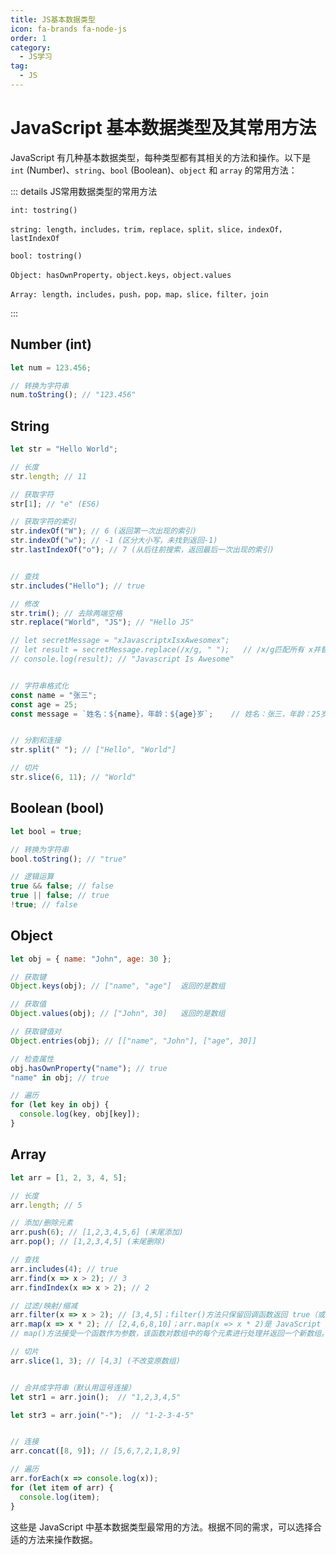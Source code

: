 ```yaml
---
title: JS基本数据类型
icon: fa-brands fa-node-js
order: 1
category:
  - JS学习
tag:
  - JS
---
```






# JavaScript 基本数据类型及其常用方法

JavaScript 有几种基本数据类型，每种类型都有其相关的方法和操作。以下是 `int` (Number)、`string`、`bool` (Boolean)、`object` 和 `array` 的常用方法：

::: details JS常用数据类型的常用方法
```
int: tostring()

string: length，includes，trim，replace，split，slice，indexOf，lastIndexOf

bool: tostring()

Object: hasOwnProperty，object.keys，object.values

Array: length，includes，push，pop，map，slice，filter，join
```
:::




## Number (int)

```javascript
let num = 123.456;

// 转换为字符串
num.toString(); // "123.456"
```

## String

```javascript
let str = "Hello World";

// 长度
str.length; // 11

// 获取字符
str[1]; // "e" (ES6)

// 获取字符的索引
str.indexOf("W"); // 6 (返回第一次出现的索引)
str.indexOf("w"); // -1 (区分大小写，未找到返回-1)
str.lastIndexOf("o"); // 7 (从后往前搜索，返回最后一次出现的索引)


// 查找
str.includes("Hello"); // true

// 修改
str.trim(); // 去除两端空格
str.replace("World", "JS"); // "Hello JS"

// let secretMessage = "xJavascriptxIsxAwesomex";
// let result = secretMessage.replace(/x/g, " ");   // /x/g匹配所有 x并替换为空格
// console.log(result); // "Javascript Is Awesome"


// 字符串格式化
const name = "张三";
const age = 25;
const message = `姓名：${name}，年龄：${age}岁`;    // 姓名：张三，年龄：25岁


// 分割和连接
str.split(" "); // ["Hello", "World"]

// 切片
str.slice(6, 11); // "World"
```

## Boolean (bool)

```javascript
let bool = true;

// 转换为字符串
bool.toString(); // "true"

// 逻辑运算
true && false; // false
true || false; // true
!true; // false
```

## Object

```javascript
let obj = { name: "John", age: 30 };

// 获取键
Object.keys(obj); // ["name", "age"]  返回的是数组

// 获取值
Object.values(obj); // ["John", 30]   返回的是数组

// 获取键值对
Object.entries(obj); // [["name", "John"], ["age", 30]]

// 检查属性
obj.hasOwnProperty("name"); // true
"name" in obj; // true

// 遍历
for (let key in obj) {
  console.log(key, obj[key]);
}
```

## Array

```javascript
let arr = [1, 2, 3, 4, 5];

// 长度
arr.length; // 5

// 添加/删除元素
arr.push(6); // [1,2,3,4,5,6] (末尾添加)
arr.pop(); // [1,2,3,4,5] (末尾删除)

// 查找
arr.includes(4); // true
arr.find(x => x > 2); // 3
arr.findIndex(x => x > 2); // 2

// 过滤/映射/缩减
arr.filter(x => x > 2); // [3,4,5]；​​filter()方法只保留回调函数返回 true（或真值）的元素​​，并过滤掉返回 false（或假值）的元素。
arr.map(x => x * 2); // [2,4,6,8,10]；arr.map(x => x * 2)是 JavaScript 中数组的一个常用操作，它使用 map()方法对数组中的每个元素进行处理并返回一个新数组。第一个X相当于函数的参数，值是数组中的元素；`x * 2`是对元素进行处理，返回处理后的结果。
// map()方法接受一个函数作为参数，该函数对数组中的每个元素进行处理并返回一个新数组。

// 切片
arr.slice(1, 3); // [4,3] (不改变原数组)


// 合并成字符串（默认用逗号连接）
let str1 = arr.join();  // "1,2,3,4,5"

let str3 = arr.join("-");  // "1-2-3-4-5"


// 连接
arr.concat([8, 9]); // [5,6,7,2,1,8,9]

// 遍历
arr.forEach(x => console.log(x));
for (let item of arr) {
  console.log(item);
}
```

这些是 JavaScript 中基本数据类型最常用的方法。根据不同的需求，可以选择合适的方法来操作数据。